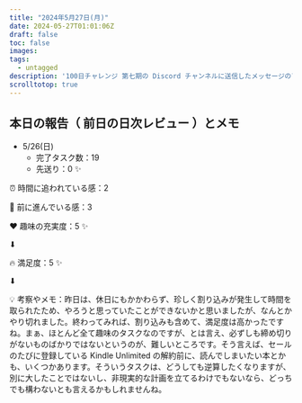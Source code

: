 ```yaml
---
title: "2024年5月27日(月)"
date: 2024-05-27T01:01:06Z
draft: false
toc: false
images:
tags: 
  - untagged
description: '100日チャレンジ 第七期の Discord チャンネルに送信したメッセージのアーカイブ'
scrolltotop: true
---
```


## 本日の報告（ 前日の日次レビュー ）とメモ

- 5/26(日)
  - 完了タスク数：19
  - 先送り：0 ✨

⏰ 時間に追われている感：2

💪 前に進んでいる感：3

❤️ 趣味の充実度：5 ✨

⬇︎

🔥 満足度：5 ✨

⬇︎

💡 考察やメモ：昨日は、休日にもかかわらず、珍しく割り込みが発生して時間を取られたため、やろうと思っていたことができないかと思いましたが、なんとかやり切れました。終わってみれば、割り込みも含めて、満足度は高かったですね。まぁ、ほとんど全て趣味のタスクなのですが、とは言え、必ずしも締め切りがないものばかりではないというのが、難しいところです。そう言えば、セールのたびに登録している Kindle Unlimited の解約前に、読んでしまいたい本とかも、いくつかあります。そういうタスクは、どうしても逆算したくなりますが、別に大したことではないし、非現実的な計画を立てるわけでもないなら、どっちでも構わないとも言えるかもしれませんね。
